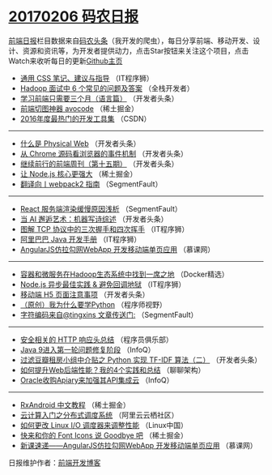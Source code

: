 # [20170206 码农日报](06.md)

[前端日报](https://qdkfweb.cn/c/news)栏目数据来自[码农头条](https://toutiao.qdkfweb.cn/)（我开发的爬虫），每日分享前端、移动开发、设计、资源和资讯等，为开发者提供动力，点击Star按钮来关注这个项目，点击Watch来收听每日的更新[Github主页](https://github.com/kujian/frontendDaily)
* [通用 CSS 笔记、建议与指导](https://toutiao.qdkfweb.cn/24998.html) （IT程序狮）
* [Hadoop 面试中 6 个常见的问题及答案](https://toutiao.qdkfweb.cn/24980.html) （全栈开发者）
* [学习前端只需要三个月（语言篇）](https://toutiao.qdkfweb.cn/25040.html) （开发者头条）
* [前端切图神器 avocode](https://toutiao.qdkfweb.cn/25075.html) （稀土掘金）
* [2016年度最热门的开发工具集](https://toutiao.qdkfweb.cn/25008.html) （CSDN）

***
* [什么是 Physical Web](https://toutiao.qdkfweb.cn/25036.html) （开发者头条）
* [从 Chrome 源码看浏览器的事件机制](https://toutiao.qdkfweb.cn/25035.html) （开发者头条）
* [继续前行的前端周刊（第十五期）](https://toutiao.qdkfweb.cn/25037.html) （开发者头条）
* [让 Node.js 核心更强大](https://toutiao.qdkfweb.cn/25073.html) （稀土掘金）
* [翻译向丨webpack2 指南](https://toutiao.qdkfweb.cn/25046.html) （SegmentFault）

***
* [React 服务端渲染缓慢原因浅析](https://toutiao.qdkfweb.cn/25049.html) （SegmentFault）
* [当 AI 邂逅艺术：机器写诗综述](https://toutiao.qdkfweb.cn/25043.html) （开发者头条）
* [图解 TCP 协议中的三次握手和四次挥手](https://toutiao.qdkfweb.cn/25065.html) （IT程序狮）
* [阿里巴巴 Java 开发手册](https://toutiao.qdkfweb.cn/24997.html) （IT程序狮）
* [AngularJS仿拉勾网WebApp 开发移动端单页应用](https://toutiao.qdkfweb.cn/25014.html) （慕课网）

***
* [容器和微服务在Hadoop生态系统中找到一席之地](https://toutiao.qdkfweb.cn/24978.html) （Docker精选）
* [Node.js 异步最佳实践 &#038; 避免回调地狱](https://toutiao.qdkfweb.cn/25066.html) （IT程序狮）
* [移动端 H5 页面注意事项](https://toutiao.qdkfweb.cn/25078.html) （开发者头条）
* [（原创）我为什么要学Python](https://toutiao.qdkfweb.cn/24995.html) （程序师视野）
* [字符编码来自@tingxins 文章传送门:](https://toutiao.qdkfweb.cn/25048.html) （SegmentFault）

***
* [安全相关的 HTTP 响应头总结](https://toutiao.qdkfweb.cn/25030.html) （程序员俱乐部）
* [Java 9进入第一轮问题修复阶段](https://toutiao.qdkfweb.cn/25010.html) （InfoQ）
* [过滤豆瓣租房小组中介贴之 Python 实现 TF-IDF 算法（二）](https://toutiao.qdkfweb.cn/25042.html) （开发者头条）
* [如何提升Web后端性能？我的4个实践和总结](https://toutiao.qdkfweb.cn/25022.html) （聊聊架构）
* [Oracle收购Apiary来加强其API集成云](https://toutiao.qdkfweb.cn/24974.html) （InfoQ）

***
* [RxAndroid 中文教程](https://toutiao.qdkfweb.cn/25070.html) （稀土掘金）
* [云计算入门之分布式调度系统](https://toutiao.qdkfweb.cn/25024.html) （阿里云云栖社区）
* [如何更改 Linux I/O 调度器来调整性能](https://toutiao.qdkfweb.cn/24988.html) （Linux中国）
* [快来和你的 Font Icons 说 Goodbye 吧](https://toutiao.qdkfweb.cn/25072.html) （稀土掘金）
* [新课速递——AngularJS仿拉勾网WebApp 开发移动端单页应用](https://toutiao.qdkfweb.cn/25015.html) （慕课网）

日报维护作者：[前端开发博客](https://qdkfweb.cn/) 